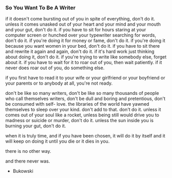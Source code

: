 ### So You Want To Be A Writer

if it doesn't come bursting out of you
 in spite of everything,
 don't do it.
 unless it comes unasked out of your
 heart and your mind and your mouth
 and your gut,
 don't do it.
 if you have to sit for hours
 staring at your computer screen
 or hunched over your
 typewriter
 searching for words,
 don't do it.
 if you're doing it for money or
 fame,
 don't do it.
 if you're doing it because you want
 women in your bed,
 don't do it.
 if you have to sit there and
 rewrite it again and again,
 don't do it.
 if it's hard work just thinking about doing it,
 don't do it.
 if you're trying to write like somebody
 else,
 forget about it.
 if you have to wait for it to roar out of
 you,
 then wait patiently.
 if it never does roar out of you,
 do something else.
 
 if you first have to read it to your wife
 or your girlfriend or your boyfriend
 or your parents or to anybody at all,
 you're not ready.
 
 don't be like so many writers,
 don't be like so many thousands of
 people who call themselves writers,
 don't be dull and boring and
 pretentious, don't be consumed with self-
 love.
 the libraries of the world have
 yawned themselves to
 sleep
 over your kind.
 don't add to that.
 don't do it.
 unless it comes out of
 your soul like a rocket,
 unless being still would
 drive you to madness or
 suicide or murder,
 don't do it.
 unless the sun inside you is
 burning your gut,
 don't do it.
 
 when it is truly time,
 and if you have been chosen,
 it will do it by
 itself and it will keep on doing it
 until you die or it dies in you.
 
 there is no other way.
 
 and there never was. 
 
 - Bukowski
 
